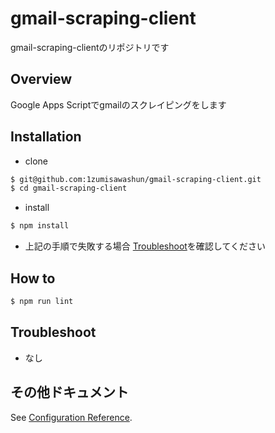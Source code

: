 # gmail-scraping-client

gmail-scraping-clientのリポジトリです

## Overview

Google Apps Scriptでgmailのスクレイピングをします

## Installation

- clone

```bash
$ git@github.com:1zumisawashun/gmail-scraping-client.git
$ cd gmail-scraping-client
```

- install

```bash
$ npm install
```

- 上記の手順で失敗する場合 [Troubleshoot](#Troubleshoot)を確認してください

## How to


```bash
$ npm run lint
```

## Troubleshoot

- なし

## その他ドキュメント

See [Configuration Reference](https://cli.vuejs.org/config/).
